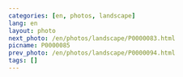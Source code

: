```yaml
---
categories: [en, photos, landscape]
lang: en
layout: photo
next_photo: /en/photos/landscape/P0000083.html
picname: P0000085
prev_photo: /en/photos/landscape/P0000094.html
tags: []
---
```

